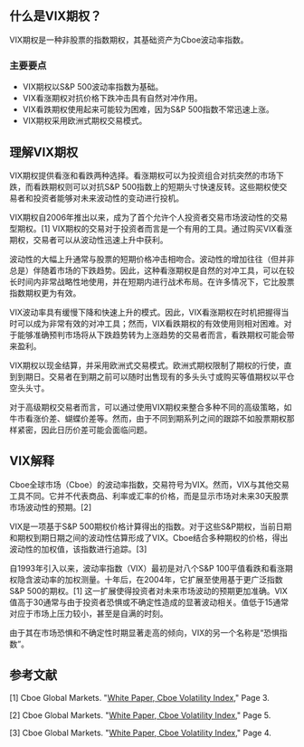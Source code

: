 ## 什么是VIX期权？

VIX期权是一种非股票的指数期权，其基础资产为Cboe波动率指数。

### 主要要点

- VIX期权以S&P 500波动率指数为基础。
- VIX看涨期权对抗价格下跌冲击具有自然对冲作用。
- VIX看跌期权使用起来可能较为困难，因为S&P 500指数不常迅速上涨。
- VIX期权采用欧洲式期权交易模式。

## 理解VIX期权

VIX期权提供看涨和看跌两种选择。看涨期权可以为投资组合对抗突然的市场下跌，而看跌期权则可以对抗S&P 500指数上的短期头寸快速反转。这些期权使交易者和投资者能够对未来波动性的变动进行投机。

VIX期权自2006年推出以来，成为了首个允许个人投资者交易市场波动性的交易型期权。[1] VIX期权的交易对于投资者而言是一个有用的工具。通过购买VIX看涨期权，交易者可以从波动性迅速上升中获利。

波动性的大幅上升通常与股票的短期价格冲击相吻合。波动性的增加往往（但并非总是）伴随着市场的下跌趋势。因此，这种看涨期权是自然的对冲工具，可以在较长时间内非常战略性地使用，并在短期内进行战术布局。在许多情况下，它比股票指数期权更为有效。

VIX波动率具有缓慢下降和快速上升的模式。因此，VIX看涨期权在时机把握得当时可以成为非常有效的对冲工具；然而，VIX看跌期权的有效使用则相对困难。对于能够准确预判市场将从下跌趋势转为上涨趋势的交易者而言，看跌期权可能会带来盈利。

VIX期权以现金结算，并采用欧洲式交易模式。欧洲式期权限制了期权的行使，直到到期日。交易者在到期之前可以随时出售现有的多头头寸或购买等值期权以平仓空头头寸。

对于高级期权交易者而言，可以通过使用VIX期权来整合多种不同的高级策略，如牛市看涨价差、蝴蝶价差等。然而，由于不同到期系列之间的跟踪不如股票期权那样紧密，因此日历价差可能会面临问题。

## VIX解释

Cboe全球市场（Cboe）的波动率指数，交易符号为VIX。然而，VIX与其他交易工具不同。它并不代表商品、利率或汇率的价格，而是显示市场对未来30天股票市场波动性的预期。[2]

VIX是一项基于S&P 500期权价格计算得出的指数。对于这些S&P期权，当前日期和期权到期日期之间的波动性估算形成了VIX。Cboe结合多种期权的价格，得出波动性的加权值，该指数进行追踪。[3]

自1993年引入以来，波动率指数（VIX）最初是对八个S&P 100平值看跌和看涨期权隐含波动率的加权测量。十年后，在2004年，它扩展至使用基于更广泛指数S&P 500的期权。[1] 这一扩展使得投资者对未来市场波动的预期更加准确。VIX值高于30通常与由于投资者恐惧或不确定性造成的显著波动相关。值低于15通常对应于市场上压力较小，甚至是自满的时刻。

由于其在市场恐惧和不确定性时期显著走高的倾向，VIX的另一个名称是“恐惧指数”。

## 参考文献

[1] Cboe Global Markets. "[White Paper, Cboe Volatility Index](https://cdn.cboe.com/resources/vix/vixwhite.pdf)," Page 3.

[2] Cboe Global Markets. "[White Paper, Cboe Volatility Index](https://cdn.cboe.com/resources/vix/vixwhite.pdf)," Page 5.

[3] Cboe Global Markets. "[White Paper, Cboe Volatility Index](https://cdn.cboe.com/resources/vix/vixwhite.pdf)," Page 4.